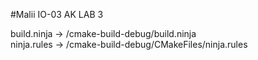#Malii IO-03 AK LAB 3 

build.ninja -> /cmake-build-debug/build.ninja \
ninja.rules -> /cmake-build-debug/CMakeFiles/ninja.rules 

